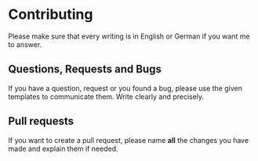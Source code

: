 # Contributing

Please make sure that every writing is in English or German if you want me to answer.

## Questions, Requests and Bugs

If you have a question, request or you found a bug, please use the given templates to communicate them. Write clearly and precisely.

## Pull requests

If you want to create a pull request, please name **all** the changes you have made and explain them if needed.
